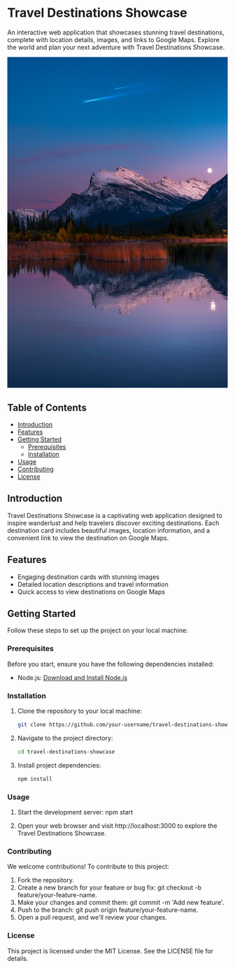 # Travel Destinations Showcase

An interactive web application that showcases stunning travel destinations, complete with location details, images, and links to Google Maps. Explore the world and plan your next adventure with Travel Destinations Showcase.

![Travel Destinations Showcase](./src/images/Banff.jpg)

## Table of Contents

- [Introduction](#introduction)
- [Features](#features)
- [Getting Started](#getting-started)
  - [Prerequisites](#prerequisites)
  - [Installation](#installation)
- [Usage](#usage)
- [Contributing](#contributing)
- [License](#license)

## Introduction

Travel Destinations Showcase is a captivating web application designed to inspire wanderlust and help travelers discover exciting destinations. Each destination card includes beautiful images, location information, and a convenient link to view the destination on Google Maps.

## Features

- Engaging destination cards with stunning images
- Detailed location descriptions and travel information
- Quick access to view destinations on Google Maps

## Getting Started

Follow these steps to set up the project on your local machine:

### Prerequisites

Before you start, ensure you have the following dependencies installed:

- Node.js: [Download and Install Node.js](https://nodejs.org/)

### Installation

1. Clone the repository to your local machine:

   ```bash
   git clone https://github.com/your-username/travel-destinations-showcase.git

2. Navigate to the project directory:

    ```bash
    cd travel-destinations-showcase

3. Install project dependencies:

    ```bash
    npm install

### Usage

1. Start the development server:
    npm start

2. Open your web browser and visit http://localhost:3000 to explore the Travel Destinations Showcase.

### Contributing
We welcome contributions! To contribute to this project:

1. Fork the repository.
2. Create a new branch for your feature or bug fix: git checkout -b feature/your-feature-name.
3. Make your changes and commit them: git commit -m 'Add new feature'.
4. Push to the branch: git push origin feature/your-feature-name.
5. Open a pull request, and we'll review your changes.


### License
This project is licensed under the MIT License. See the LICENSE file for details.